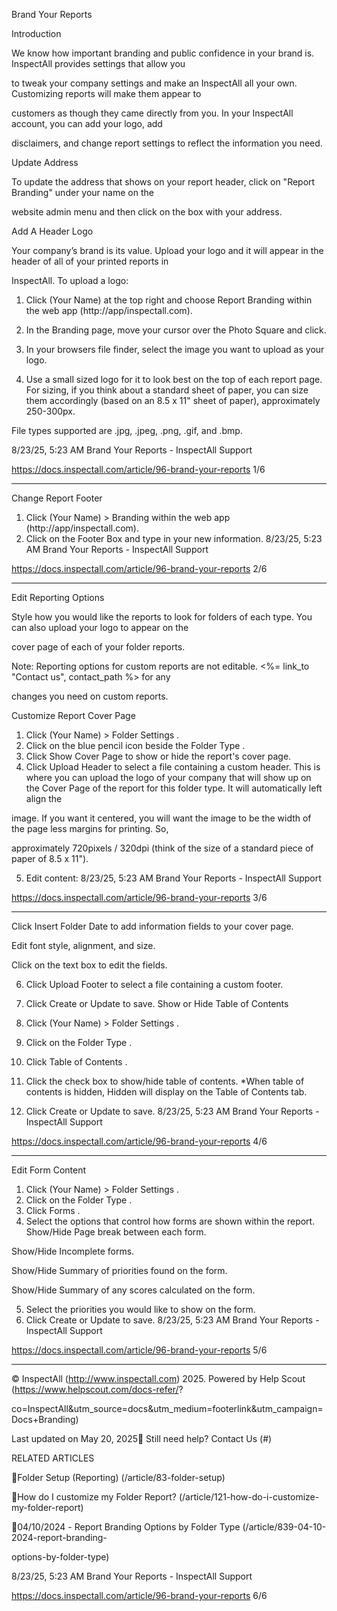 Brand Your Reports

Introduction

We know how important branding and public confidence in your brand is. InspectAll provides settings that allow you

to tweak your company settings and make an InspectAll all your own. Customizing reports will make them appear to

customers as though they came directly from you. In your InspectAll account, you can add your logo, add

disclaimers, and change report settings to reflect the information you need.

Update Address

To update the address that shows on your report header, click on "Report Branding" under your name on the

website admin menu and then click on the box with your address.

Add A Header Logo

Your company’s brand is its value. Upload your logo and it will appear in the header of all of your printed reports in

InspectAll. To upload a logo:

1. Click  (Your Name)    at the top right and choose   Report Branding  within the web app
(http://app/inspectall.com).

2. In the Branding page, move your cursor over the  Photo Square  and click.
3. In your browsers file finder, select the image you want to upload as your logo.
4. Use a small sized logo for it to look best on the top of each report page. For sizing, if you think about a standard
sheet of paper, you can size them accordingly (based on an 8.5 x 11" sheet of paper), approximately 250-300px.

File types supported are .jpg, .jpeg, .png, .gif, and .bmp.

8/23/25, 5:23 AM Brand Your Reports - InspectAll Support

https://docs.inspectall.com/article/96-brand-your-reports 1/6


---

Change Report Footer

1. Click  (Your Name)   >  Branding   within the web app (http://app/inspectall.com).
2. Click on the Footer Box and type in your new information.
8/23/25, 5:23 AM Brand Your Reports - InspectAll Support

https://docs.inspectall.com/article/96-brand-your-reports 2/6


---

Edit Reporting Options

Style how you would like the reports to look for folders of each type. You can also upload your logo to appear on the

cover page of each of your folder reports.

Note: Reporting options for custom reports are not editable. <%= link_to "Contact us", contact_path %> for any

changes you need on custom reports.

Customize Report Cover Page

1. Click  (Your Name)  >  Folder Settings  .
2. Click on the blue pencil icon beside the   Folder Type  .
3. Click  Show Cover Page  to show or hide the report's cover page.
4. Click  Upload Header  to select a file containing a custom header.  This is where you can upload the logo of your
company that will show up on the Cover Page of the report for this folder type.  It will automatically left align the

image.  If you want it centered, you will want the image to be the width of the page less margins for printing. So,

approximately 720pixels / 320dpi (think of the size of a standard piece of paper of 8.5 x 11").

5. Edit content:
8/23/25, 5:23 AM Brand Your Reports - InspectAll Support

https://docs.inspectall.com/article/96-brand-your-reports 3/6


---

Click  Insert Folder Date  to add information fields to your cover page.

Edit font style, alignment, and size.

Click on the text box to edit the fields.

6. Click  Upload Footer  to select a file containing a custom footer.
7. Click  Create  or  Update  to save.
Show or Hide Table of Contents

1. Click  (Your Name)  >  Folder Settings  .
2. Click on the  Folder Type  .
3. Click  Table of Contents  .
4. Click the check box to show/hide table of contents. *When table of contents is hidden,  Hidden  will display on
the Table of Contents tab.

5. Click  Create  or  Update  to save.
8/23/25, 5:23 AM Brand Your Reports - InspectAll Support

https://docs.inspectall.com/article/96-brand-your-reports 4/6


---

Edit Form Content

1. Click  (Your Name)  >  Folder Settings  .
2. Click on the  Folder Type  .
3. Click  Forms  .
4. Select the options that control how forms are shown within the report.
Show/Hide  Page break between each form.

Show/Hide  Incomplete forms.

Show/Hide  Summary of priorities found on the form.

Show/Hide  Summary of any scores calculated on the form.

5. Select the priorities you would like to show on the form.
6. Click  Create  or  Update  to save.
8/23/25, 5:23 AM Brand Your Reports - InspectAll Support

https://docs.inspectall.com/article/96-brand-your-reports 5/6


---

© InspectAll (http://www.inspectall.com) 2025. Powered by Help Scout (https://www.helpscout.com/docs-refer/?

co=InspectAll&utm_source=docs&utm_medium=footerlink&utm_campaign=Docs+Branding)

Last updated on May 20, 2025 Still need help? Contact Us (#)

RELATED ARTICLES

Folder Setup (Reporting) (/article/83-folder-setup)

How do I customize my Folder Report? (/article/121-how-do-i-customize-my-folder-report)

04/10/2024 - Report Branding Options by Folder Type (/article/839-04-10-2024-report-branding-

options-by-folder-type)

8/23/25, 5:23 AM Brand Your Reports - InspectAll Support

https://docs.inspectall.com/article/96-brand-your-reports 6/6

